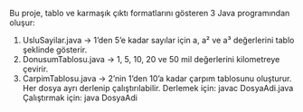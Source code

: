 Bu proje, tablo ve karmaşık çıktı formatlarını gösteren 3 Java programından oluşur:
1. UsluSayilar.java → 1’den 5’e kadar sayılar için a, a² ve a³ değerlerini tablo şeklinde gösterir.
2. DonusumTablosu.java → 1, 5, 10, 20 ve 50 mil değerlerini kilometreye çevirir.
3. CarpimTablosu.java → 2’nin 1’den 10’a kadar çarpım tablosunu oluşturur.
Her dosya ayrı derlenip çalıştırılabilir.
Derlemek için: javac DosyaAdi.java
Çalıştırmak için: java DosyaAdi
